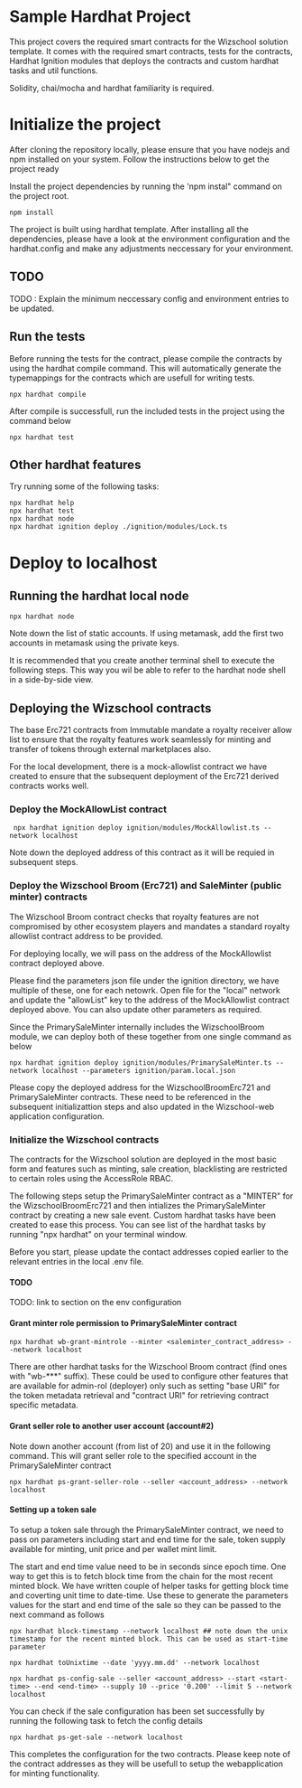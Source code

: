 # Sample Hardhat Project

This project covers the required smart contracts for the Wizschool solution template. It comes with the required smart contracts, tests for the contracts,  Hardhat Ignition modules that deploys the contracts and custom hardhat tasks and util functions. 

Solidity, chai/mocha and hardhat familiarity is required. 

# Initialize the project

After cloning the repository locally, please ensure that you have nodejs and npm installed on your system. Follow the instructions below to get the project ready

Install the project dependencies by running the 'npm instal" command on the project root.
``` shell
npm install
```
The project is built using hardhat template. After installing all the dependencies, please have a look at the environment configuration and the hardhat.config and make any adjustments neccessary for your environment. 

## TODO 
TODO : Explain the minimum neccessary config and environment entries to be updated.

## Run the tests

Before running the tests for the contract, please compile the contracts by using the hardhat compile command. This will automatically generate the typemappings for the contracts which are usefull for writing tests.
``` shell
npx hardhat compile
```

After compile is successfull, run the included tests in the project using the command below
``` shell
npx hardhat test
```

## Other hardhat features
Try running some of the following tasks:

```shell
npx hardhat help
npx hardhat test
npx hardhat node
npx hardhat ignition deploy ./ignition/modules/Lock.ts
```
# Deploy to localhost 

## Running the hardhat local node

```shell
npx hardhat node
```
Note down the list of static accounts. If using metamask, add the first two accounts in metamask using the private keys.

It is recommended that you create another terminal shell to execute the following steps. This way you wil be able to refer to the hardhat node shell in a side-by-side view.

## Deploying the Wizschool contracts

The base Erc721 contracts from Immutable mandate a royalty receiver allow list to ensure that the royalty features work seamlessly for minting and transfer of tokens through external marketplaces also. 

For the local development, there is a mock-allowlist contract we have created to ensure that the subsequent deployment of the Erc721 derived contracts works well. 

### Deploy the MockAllowList contract 

``` shell
 npx hardhat ignition deploy ignition/modules/MockAllowlist.ts --network localhost
 ```
Note down the deployed address of this contract as it will be requied in subsequent steps. 

### Deploy the Wizschool Broom (Erc721) and SaleMinter (public minter) contracts

The Wizschool Broom contract checks that royalty features are not compromised by other ecosystem players and mandates a standard royalty allowlist contract address to be provided. 

For deploying locally, we will pass on the address of the MockAllowlist contract deployed above. 

Please find the parameters json file under the ignition directory, we have multiple of these, one for each netowrk. Open file for the "local" network and update the "allowList" key to the address of the MockAllowlist contract deployed above. You can also update other parameters as required. 

Since the PrimarySaleMinter internally includes the WizschoolBroom module, we can deploy both of these together from one single command as below

``` shell
npx hardhat ignition deploy ignition/modules/PrimarySaleMinter.ts --network localhost --parameters ignition/param.local.json
```

Please copy the deployed address for the WizschoolBroomErc721 and PrimarySaleMinter contracts. These need to be referenced in the subsequent initializattion steps and also updated in the Wizschool-web application configuration.

### Initialize the Wizschool contracts

The contracts for the Wizschool solution are deployed in the most basic form and features such as minting, sale creation, blacklisting are restricted to certain roles using the AccessRole RBAC. 

The following steps setup the PrimarySaleMinter contract as a "MINTER" for the WizschoolBroomErc721 and then intializes the PrimarySaleMinter contract by creating a new sale event. Custom hardhat tasks have been created to ease this process. You can see list of the hardhat tasks by running "npx hardhat" on your terminal window. 

Before you start, please update the contact addresses copied earlier to the relevant entries in the local .env file. 

#### TODO 
TODO: link to section on the env configuration 

#### Grant minter role permission to PrimarySaleMinter contract

``` shell
npx hardhat wb-grant-mintrole --minter <saleminter_contract_address> --network localhost
```

There are other hardhat tasks for the Wizschool Broom contract (find ones with "wb-***" suffix). These could be used to configure other features that are available for admin-rol (deployer) only such as setting "base URI" for the token metadata retrieval and "contract URI" for retrieving contract specific metadata. 

#### Grant seller role to another user account (account#2)

Note down another account (from list of 20) and use it in the following command. This will grant seller role to the specified account in the PrimarySaleMinter contract

``` shell
npx hardhat ps-grant-seller-role --seller <account_address> --network localhost
```

#### Setting up a token sale

To setup a token sale through the PrimarySaleMinter contract, we need to pass on parameters including start and end time for the sale, token supply available for minting, unit price and per wallet mint limit. 

The start and end time value need to be in seconds since epoch time. One way to get this is to fetch block time from the chain for the most recent minted block. We have written couple of helper tasks for getting block time and coverting unit time to date-time. Use these to generate the parameters values for the start and end time of the sale so they can be passed to the next command as follows

``` shell
npx hardhat block-timestamp --network localhost ## note down the unix timestamp for the recent minted block. This can be used as start-time parameter

npx hardhat toUnixtime --date 'yyyy.mm.dd' --network localhost

npx hardhat ps-config-sale --seller <account_address> --start <start-time> --end <end-time> --supply 10 --price '0.200' --limit 5 --network localhost
``` 
You can check if the sale configuration has been set successfully by running the following task to fetch the config details

``` shell
npx hardhat ps-get-sale --network localhost
```

This completes the configuration for the two contracts. Please keep note of the contract addresses as they will be usefull to setup the webapplication for minting functionality. 
